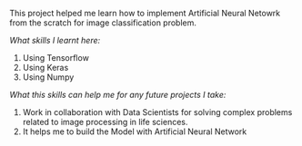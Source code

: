 This project helped me learn how to implement Artificial Neural Netowrk from the scratch for image classification problem. 

*What skills I learnt here:*

1. Using Tensorflow 
2. Using Keras 
3. Using Numpy 



*What this skills can help me for any future projects I take:*
1. Work in collaboration with Data Scientists for solving complex problems related to image processing in life sciences.
2. It helps me to build the Model with Artificial Neural Network



